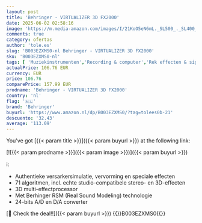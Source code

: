 ```yaml
---
layout: post
title: 'Behringer - VIRTUALIZER 3D FX2000'
date: 2025-06-02 02:58:16
image: 'https://m.media-amazon.com/images/I/21KoO5eN6mL._SL500_._SL400_.jpg'
comments: true
category: ofertas
author: 'tole.es'
slug: 'B003EZXMS0-nl Behringer - VIRTUALIZER 3D FX2000'
sku: 'B003EZXMS0-nl'
tags: [ 'Muziekinstrumenten','Recording & computer','Rek effecten & signaalprocessoren','behringer','🇳🇱', ]
actualPrice: 106.76 EUR
currency: EUR
price: 106.76
comparePrice: 157.99 EUR
prodname: 'Behringer - VIRTUALIZER 3D FX2000'
country: 'nl'
flag: '🇳🇱'
brand: 'Behringer'
buyurl: 'https://www.amazon.nl/dp/B003EZXMS0/?tag=tolees0b-21'
descuento: '32.43'
average: '113.09'
---
```


You've got [{{< param title >}}]({{< param buyurl >}}) at the following link:

[![{{< param prodname >}}]({{< param image >}})]({{< param buyurl >}})

ℹ️:

- Authentieke versarkersimulatie, vervorming en speciale effecten
- 71 algoritmen, incl. echte studio-compatibele stereo- en 3D-effecten
- 3D multi-effectprocessor
- Met Berhinger RSM (Real Sound Modeling) technologie
- 24-bits A/D en D/A converter

[🛒 Check the deal!!]({{< param buyurl >}})
{{<world>}}B003EZXMS0{{</world>}}

